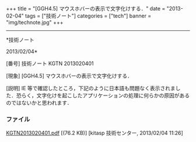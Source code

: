 ﻿+++
title = "[GGH4.5] マウスホバーの表示で文字化けする．"
date = "2013-02-04"
tags = ["技術ノート"]
categories = ["tech"]
banner = "img/technote.jpg"
+++

-----------------------------------------------------------------------------------------------------------------------------

*技術ノート

2013/02/04*


[番号]
技術ノート KGTN 2013020401

[現象]
[GGH4.5] マウスホバーの表示で文字化けする．

[説明]
IE
等で確認したところ，下記のように日本語も問題なく表示されました．恐らく，文字化けを起こしたアプリケーションの処理に何らかの原因があるのではないかと思われます．


### ファイル

 
 


[KGTN2013020401.pdf](http://techreport.kitasp.net/attachments/download/1193/KGTN2013020401.pdf)
 [(76.2 KB)] [kitasp 技術センター, 2013/02/04
11:26]


 


 

